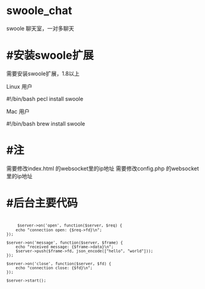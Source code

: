 # swoole_chat

swoole 聊天室，一对多聊天

#安装swoole扩展
====
需要安装swoole扩展，1.8以上

Linux 用户

#!/bin/bash
pecl install swoole

Mac 用户

#!/bin/bash
brew install swoole

#注
====
需要修改index.html 的websocket里的ip地址
需要修改config.php 的websocket里的ip地址

#后台主要代码
====

<code>
    <?php
    $server = new swoole_websocket_server("127.0.0.1", 9502);

    $server->on('open', function($server, $req) {
        echo "connection open: {$req->fd}\n";
    });

    $server->on('message', function($server, $frame) {
        echo "received message: {$frame->data}\n";
        $server->push($frame->fd, json_encode(["hello", "world"]));
    });

    $server->on('close', function($server, $fd) {
        echo "connection close: {$fd}\n";
    });

    $server->start();
</code>




